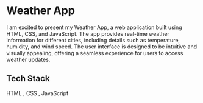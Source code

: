 # Weather App

I am excited to present my Weather App, a web application built using HTML, CSS, and JavaScript. The app provides real-time weather information for different cities, including details such as temperature, humidity, and wind speed. The user interface is designed to be intuitive and visually appealing, offering a seamless experience for users to access weather updates.


## Tech Stack

HTML , CSS , JavaScript
